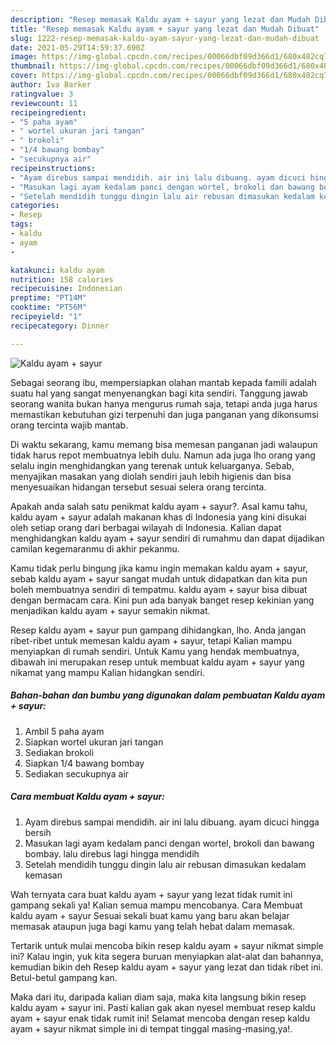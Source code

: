 ```yaml
---
description: "Resep memasak Kaldu ayam + sayur yang lezat dan Mudah Dibuat"
title: "Resep memasak Kaldu ayam + sayur yang lezat dan Mudah Dibuat"
slug: 1222-resep-memasak-kaldu-ayam-sayur-yang-lezat-dan-mudah-dibuat
date: 2021-05-29T14:59:37.690Z
image: https://img-global.cpcdn.com/recipes/00066dbf09d366d1/680x482cq70/kaldu-ayam-sayur-foto-resep-utama.jpg
thumbnail: https://img-global.cpcdn.com/recipes/00066dbf09d366d1/680x482cq70/kaldu-ayam-sayur-foto-resep-utama.jpg
cover: https://img-global.cpcdn.com/recipes/00066dbf09d366d1/680x482cq70/kaldu-ayam-sayur-foto-resep-utama.jpg
author: Iva Barker
ratingvalue: 3
reviewcount: 11
recipeingredient:
- "5 paha ayam"
- " wortel ukuran jari tangan"
- " brokoli"
- "1/4 bawang bombay"
- "secukupnya air"
recipeinstructions:
- "Ayam direbus sampai mendidih. air ini lalu dibuang. ayam dicuci hingga bersih"
- "Masukan lagi ayam kedalam panci dengan wortel, brokoli dan bawang bombay. lalu direbus lagi hingga mendidih"
- "Setelah mendidih tunggu dingin lalu air rebusan dimasukan kedalam kemasan"
categories:
- Resep
tags:
- kaldu
- ayam
- 

katakunci: kaldu ayam  
nutrition: 158 calories
recipecuisine: Indonesian
preptime: "PT14M"
cooktime: "PT56M"
recipeyield: "1"
recipecategory: Dinner

---
```



![Kaldu ayam + sayur](https://img-global.cpcdn.com/recipes/00066dbf09d366d1/680x482cq70/kaldu-ayam-sayur-foto-resep-utama.jpg)

Sebagai seorang ibu, mempersiapkan olahan mantab kepada famili adalah suatu hal yang sangat menyenangkan bagi kita sendiri. Tanggung jawab seorang  wanita bukan hanya mengurus rumah saja, tetapi anda juga harus memastikan kebutuhan gizi terpenuhi dan juga panganan yang dikonsumsi orang tercinta wajib mantab.

Di waktu  sekarang, kamu memang bisa memesan panganan jadi walaupun tidak harus repot membuatnya lebih dulu. Namun ada juga lho orang yang selalu ingin menghidangkan yang terenak untuk keluarganya. Sebab, menyajikan masakan yang diolah sendiri jauh lebih higienis dan bisa menyesuaikan hidangan tersebut sesuai selera orang tercinta. 



Apakah anda salah satu penikmat kaldu ayam + sayur?. Asal kamu tahu, kaldu ayam + sayur adalah makanan khas di Indonesia yang kini disukai oleh setiap orang dari berbagai wilayah di Indonesia. Kalian dapat menghidangkan kaldu ayam + sayur sendiri di rumahmu dan dapat dijadikan camilan kegemaranmu di akhir pekanmu.

Kamu tidak perlu bingung jika kamu ingin memakan kaldu ayam + sayur, sebab kaldu ayam + sayur sangat mudah untuk didapatkan dan kita pun boleh membuatnya sendiri di tempatmu. kaldu ayam + sayur bisa dibuat dengan bermacam cara. Kini pun ada banyak banget resep kekinian yang menjadikan kaldu ayam + sayur semakin nikmat.

Resep kaldu ayam + sayur pun gampang dihidangkan, lho. Anda jangan ribet-ribet untuk memesan kaldu ayam + sayur, tetapi Kalian mampu menyiapkan di rumah sendiri. Untuk Kamu yang hendak membuatnya, dibawah ini merupakan resep untuk membuat kaldu ayam + sayur yang nikamat yang mampu Kalian hidangkan sendiri.

<!--inarticleads1-->

##### Bahan-bahan dan bumbu yang digunakan dalam pembuatan Kaldu ayam + sayur:

1. Ambil 5 paha ayam
1. Siapkan  wortel ukuran jari tangan
1. Sediakan  brokoli
1. Siapkan 1/4 bawang bombay
1. Sediakan secukupnya air




<!--inarticleads2-->

##### Cara membuat Kaldu ayam + sayur:

1. Ayam direbus sampai mendidih. air ini lalu dibuang. ayam dicuci hingga bersih
1. Masukan lagi ayam kedalam panci dengan wortel, brokoli dan bawang bombay. lalu direbus lagi hingga mendidih
1. Setelah mendidih tunggu dingin lalu air rebusan dimasukan kedalam kemasan




Wah ternyata cara buat kaldu ayam + sayur yang lezat tidak rumit ini gampang sekali ya! Kalian semua mampu mencobanya. Cara Membuat kaldu ayam + sayur Sesuai sekali buat kamu yang baru akan belajar memasak ataupun juga bagi kamu yang telah hebat dalam memasak.

Tertarik untuk mulai mencoba bikin resep kaldu ayam + sayur nikmat simple ini? Kalau ingin, yuk kita segera buruan menyiapkan alat-alat dan bahannya, kemudian bikin deh Resep kaldu ayam + sayur yang lezat dan tidak ribet ini. Betul-betul gampang kan. 

Maka dari itu, daripada kalian diam saja, maka kita langsung bikin resep kaldu ayam + sayur ini. Pasti kalian gak akan nyesel membuat resep kaldu ayam + sayur enak tidak rumit ini! Selamat mencoba dengan resep kaldu ayam + sayur nikmat simple ini di tempat tinggal masing-masing,ya!.

